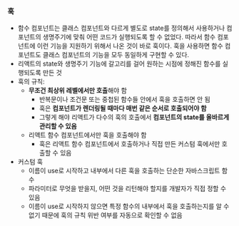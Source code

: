 ### 훅

-   함수 컴포넌트는 클래스 컴포넌트와 다르게 별도로 state를 정의해서 사용하거나 컴포넌트의 생명주기에 맞춰 어떤 코드가 실행되도록 할 수 없었다. 따라서 함수 컴포넌트에 이런 기능을 지원하기 위해서 나온 것이 바로 훅이다. 훅을 사용하면 함수 컴포넌트도 클래스 컴포넌트의 기능을 모두 동일하게 구현할 수 있다.
-   리액트의 state와 생명주기 기능에 갈고리를 걸어 원하는 시점에 정해진 함수를 실행되도록 만든 것
-   훅의 규칙:
    -   **무조건 최상위 레벨에서만 호출**해야 함
        -   반복문이나 조건문 또는 중첩된 함수들 안에서 훅을 호출하면 안 됨
        -   훅은 **컴포넌트가 렌더링될 때마다 매번 같은 순서로 호출되어야 함**
        -   그렇게 해야 리액트가 다수의 훅의 호출에서 **컴포넌트의 state를 올바르게 관리할 수 있음**
    -   리액트 함수 컴포넌트에서만 훅을 호출해야 함
        -   훅은 리액트 함수 컴포넌트에서 호출하거나 직접 만든 커스텀 훅에서만 호출할 수 있음
-   커스텀 훅
    -   이름이 use로 시작하고 내부에서 다른 훅을 호출하는 단순한 자바스크립트 함수
    -   파라미터로 무엇을 받을지, 어떤 것을 리턴해야 할지를 개발자가 직접 정할 수 있음
    -   이름이 use로 시작하지 않으면 특정 함수의 내부에서 훅을 호출하는지를 알 수 없기 때문에 훅의 규칙 위반 여부를 자동으로 확인할 수 없음

